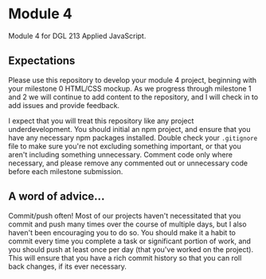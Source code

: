 # Module 4
Module 4 for DGL 213 Applied JavaScript.

## Expectations
Please use this repository to develop your module 4 project, beginning with your milestone 0 HTML/CSS mockup. As we progress through milestone 1 and 2 we will continue to add content to the repository, and I will check in to add issues and provide feedback.

I expect that you will treat this repository like any project underdevelopment. You should initial an npm project, and ensure that you have any necessary npm packages installed. Double check your `.gitignore` file to make sure you're not excluding something important, or that you aren't including something unnecessary. Comment code only where necessary, and please remove any commented out or unnecessary code before each milestone submission.

## A word of advice...
Commit/push often! Most of our projects haven't necessitated that you commit and push many times over the course of multiple days, but I also haven't been encouraging you to do so. You should make it a habit to commit every time you complete a task or significant portion of work, and you should push at least once per day (that you've worked on the project). This will ensure that you have a rich commit history so that you can roll back changes, if its ever necessary.
